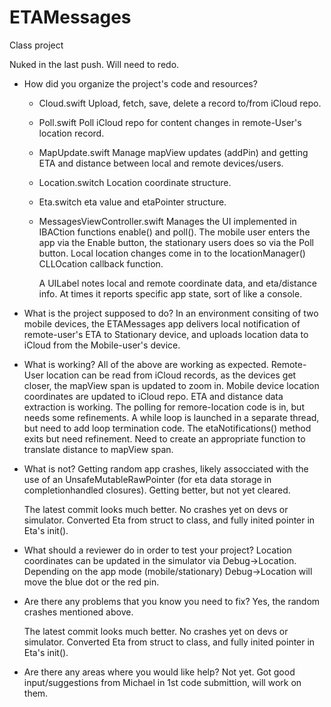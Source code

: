 # ETAMessages
Class project

Nuked in the last push. Will need to redo.

- How did you organize the project's code and resources?

  - Cloud.swift
    Upload, fetch, save, delete a record to/from iCloud repo.
    
  - Poll.swift
    Poll iCloud repo for content changes in remote-User's location record.
    
  - MapUpdate.swift
    Manage mapView updates (addPin) and getting ETA and distance between
    local and remote devices/users.
  
  - Location.switch
    Location coordinate structure.
    
  - Eta.switch
    eta value and etaPointer structure.
    
  - MessagesViewController.swift
    Manages the UI implemented in IBACtion functions enable() and poll().
    The mobile user enters the app via the Enable button, the stationary
    users does so via the Poll button. Local location changes come in to
    the locationManager() CLLOcation callback function.
    
    A UILabel notes local and remote coordinate data, and eta/distance
    info. At times it reports specific app state, sort of like a console.
 
- What is the project supposed to do?
  In an environment consiting of two mobile devices, the ETAMessages app
  delivers local notification of remote-user's ETA to Stationary device,
  and uploads location data to iCloud from the Mobile-user's device.
  
- What is working?
  All of the above are working as expected. Remote-User location can be
  read from iCloud records, as the devices get closer, the mapView span is
  updated to zoom in. Mobile device location coordinates are updated to
  iCloud repo. ETA and distance data extraction is working. The polling
  for remore-location code is in, but needs some refinements. A while loop
  is launched in a separate thread, but need to add loop termination code.
  The etaNotifications() method exits but need refinement. Need to create
  an appropriate function to translate distance to mapView span.
  
- What is not?
  Getting random app crashes, likely assocciated with the use of an
  UnsafeMutableRawPointer (for eta data storage in completionhandled
  closures). Getting better, but not yet cleared.
  
  The latest commit looks much better. No crashes yet on devs or
  simulator. Converted Eta from struct to class, and fully inited
  pointer in Eta's init().
  
- What should a reviewer do in order to test your project?
  Location coordinates can be updated in the simulator via Debug->Location.
  Depending on the app mode (mobile/stationary) Debug->Location will move
  the blue dot or the red pin.
  
- Are there any problems that you know you need to fix?
  Yes, the random crashes mentioned above.
  
  The latest commit looks much better. No crashes yet on devs or
  simulator. Converted Eta from struct to class, and fully inited
  pointer in Eta's init().
  
- Are there any areas where you would like help?
  Not yet. Got good input/suggestions from Michael in 1st code submittion, will work on them.
  
